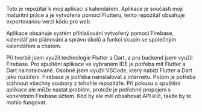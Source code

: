 Toto je repozitář k mojí aplikaci s kalendářem. Aplikace je součástí mojí maturitní práce a je vytvořena pomocí Flutteru, tento repozitář obsahuje exportovanou verzi kódu pro web.

Aplikace obsahuje systém přihlašování vytvořený pomocí Firebase, kalendář pro plánování a správu úkolů a funkci skupin se společným kalendářem a chatem.

Při tvorbě jsem využil technologie Flutter a Dart, a pro backend jsem využil Firebase. 
Pro spuštění aplikace ve vybraném IDE je potřeba mít Flutter a Dart nainstalované. Osobně jsem využil VSCode, který nabízí Flutter a Dart jako rozšíření. Firebase je potřeba nainstalovat z internetu.
Potom je potřeba stáhnout všechny soubory z tohohle repozitáře.
Při pokusu o spuštění aplikace ale může nastat problém, protože je potřebné propojení s konkrétním Firebase účtem. Kód by ale měl obsahovat API klíč, takže by to mohlo fungovat.
